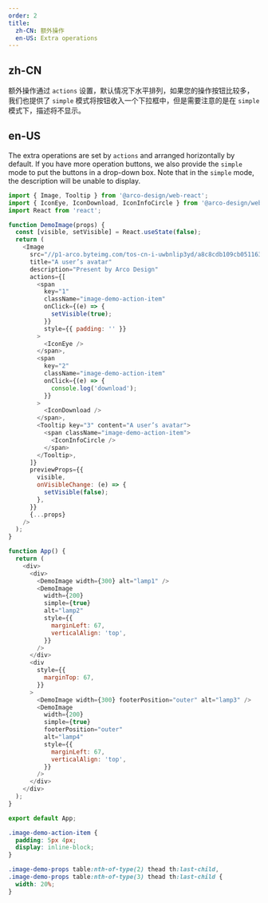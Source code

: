 ```yaml
---
order: 2
title:
  zh-CN: 额外操作
  en-US: Extra operations
---
```


## zh-CN

额外操作通过 `actions` 设置，默认情况下水平排列，如果您的操作按钮比较多，我们也提供了 `simple` 模式将按钮收入一个下拉框中，但是需要注意的是在 `simple` 模式下，描述将不显示。

## en-US

The extra operations are set by `actions` and arranged horizontally by default. If you have more operation buttons, we also provide the `simple` mode to put the buttons in a drop-down box. Note that in the `simple` mode, the description will be unable to display.

```js
import { Image, Tooltip } from '@arco-design/web-react';
import { IconEye, IconDownload, IconInfoCircle } from '@arco-design/web-react/icon';
import React from 'react';

function DemoImage(props) {
  const [visible, setVisible] = React.useState(false);
  return (
    <Image
      src="//p1-arco.byteimg.com/tos-cn-i-uwbnlip3yd/a8c8cdb109cb051163646151a4a5083b.png~tplv-uwbnlip3yd-webp.webp"
      title="A user’s avatar"
      description="Present by Arco Design"
      actions={[
        <span
          key="1"
          className="image-demo-action-item"
          onClick={(e) => {
            setVisible(true);
          }}
          style={{ padding: '' }}
        >
          <IconEye />
        </span>,
        <span
          key="2"
          className="image-demo-action-item"
          onClick={(e) => {
            console.log('download');
          }}
        >
          <IconDownload />
        </span>,
        <Tooltip key="3" content="A user’s avatar">
          <span className="image-demo-action-item">
            <IconInfoCircle />
          </span>
        </Tooltip>,
      ]}
      previewProps={{
        visible,
        onVisibleChange: (e) => {
          setVisible(false);
        },
      }}
      {...props}
    />
  );
}

function App() {
  return (
    <div>
      <div>
        <DemoImage width={300} alt="lamp1" />
        <DemoImage
          width={200}
          simple={true}
          alt="lamp2"
          style={{
            marginLeft: 67,
            verticalAlign: 'top',
          }}
        />
      </div>
      <div
        style={{
          marginTop: 67,
        }}
      >
        <DemoImage width={300} footerPosition="outer" alt="lamp3" />
        <DemoImage
          width={200}
          simple={true}
          footerPosition="outer"
          alt="lamp4"
          style={{
            marginLeft: 67,
            verticalAlign: 'top',
          }}
        />
      </div>
    </div>
  );
}

export default App;
```

```css
.image-demo-action-item {
  padding: 5px 4px;
  display: inline-block;
}

.image-demo-props table:nth-of-type(2) thead th:last-child,
.image-demo-props table:nth-of-type(3) thead th:last-child {
  width: 20%;
}
```
